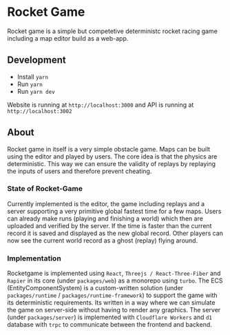 # Rocket Game

Rocket game is a simple but competetive deterministc rocket racing game including a map editor build as a web-app.

## Development

-   Install `yarn`
-   Run `yarn`
-   Run `yarn dev`

Website is running at `http://localhost:3000` and API is running at `http://localhost:3002`

## About

Rocket game in itself is a very simple obstacle game. Maps can be built using the editor and played by users. The core idea is that the physics are deterministic. This way we can ensure the validity of replays by replaying the inputs of users and therefore prevent cheating.

### State of Rocket-Game

Currently implemented is the editor, the game including replays and a server supporting a very primitive global fastest time for a few maps. Users can already make runs (playing and finishing a world) which then are uploaded and verified by the server. If the time is faster than the current record it is saved and displayed as the new global record. Other players can now see the current world record as a ghost (replay) flying around.

### Implementation

Rocketgame is implemented using `React`, `Threejs / React-Three-Fiber` and `Rapier` in its core (under `packages/web`) as a monorepo using `turbo`. The ECS (EntityComponentSystem) is a custom-written solution (under `packages/runtime` / `packages/runtime-framework`) to support the game with its deterministic requirements. Its written in a way where we can simulate the game on server-side without having to render any graphics. The server (under `packages/server`) is implemented with `Cloudflare Workers` and `d1` database with `trpc` to communicate between the frontend and backend.
